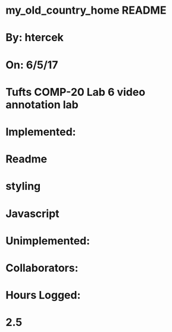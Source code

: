 # my_old_country_home README
# By: htercek
# On: 6/5/17
# Tufts COMP-20 Lab 6 video annotation lab
# Implemented:
#       Readme
#       styling
#       Javascript
# Unimplemented:
#
# Collaborators:
#
# Hours Logged:
#       2.5
